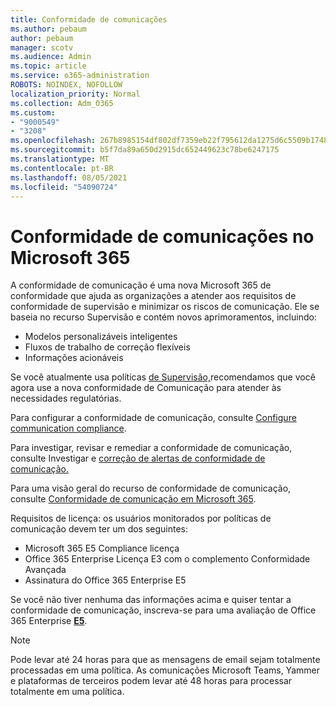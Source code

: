 ```yaml
---
title: Conformidade de comunicações
ms.author: pebaum
author: pebaum
manager: scotv
ms.audience: Admin
ms.topic: article
ms.service: o365-administration
ROBOTS: NOINDEX, NOFOLLOW
localization_priority: Normal
ms.collection: Adm_O365
ms.custom:
- "9000549"
- "3208"
ms.openlocfilehash: 267b8985154df802df7359eb22f795612da1275d6c5509b1748828f3c42051b7
ms.sourcegitcommit: b5f7da89a650d2915dc652449623c78be6247175
ms.translationtype: MT
ms.contentlocale: pt-BR
ms.lasthandoff: 08/05/2021
ms.locfileid: "54090724"
---
```

# <a name="communication-compliance-in-microsoft-365"></a>Conformidade de comunicações no Microsoft 365

A conformidade de comunicação é uma nova Microsoft 365 de conformidade que ajuda as organizações a atender aos requisitos de conformidade de supervisão e minimizar os riscos de comunicação. Ele se baseia no recurso Supervisão e contém novos aprimoramentos, incluindo:

- Modelos personalizáveis inteligentes
- Fluxos de trabalho de correção flexíveis
- Informações acionáveis

Se você atualmente usa políticas [de Supervisão,](https://docs.microsoft.com/microsoft-365/compliance/supervision-policies)recomendamos que você agora use a nova conformidade de Comunicação para atender às necessidades regulatórias.

Para configurar a conformidade de comunicação, consulte [Configure communication compliance](https://docs.microsoft.com/microsoft-365/compliance/communication-compliance-configure).

Para investigar, revisar e remediar a conformidade de comunicação, consulte Investigar e [correção de alertas de conformidade de comunicação.](https://docs.microsoft.com/microsoft-365/compliance/communication-compliance-investigate-remediate)

Para uma visão geral do recurso de conformidade de comunicação, consulte [Conformidade de comunicação em Microsoft 365](https://docs.microsoft.com/microsoft-365/compliance/communication-compliance).

Requisitos de licença: os usuários monitorados por políticas de comunicação devem ter um dos seguintes:

- Microsoft 365 E5 Compliance licença
- Office 365 Enterprise Licença E3 com o complemento Conformidade Avançada
- Assinatura do Office 365 Enterprise E5

Se você não tiver nenhuma das informações acima e quiser tentar a conformidade de comunicação, inscreva-se para uma avaliação de Office 365 Enterprise **[E5](https://go.microsoft.com/fwlink/p/?LinkID=698279)**.

> [!NOTE]
> Pode levar até 24 horas para que as mensagens de email sejam totalmente processadas em uma política. As comunicações Microsoft Teams, Yammer e plataformas de terceiros podem levar até 48 horas para processar totalmente em uma política.
